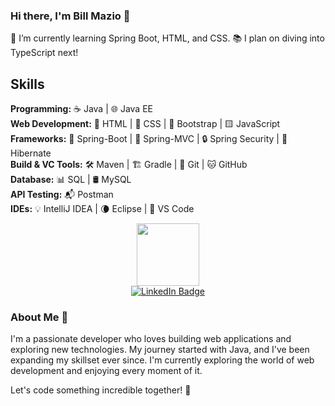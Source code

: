 ### Hi there, I'm Bill Mazio 👋

🌱 I’m currently learning Spring Boot, HTML, and CSS.
📚 I plan on diving into TypeScript next!

## Skills
**Programming:** ☕️ Java | 🌐 Java EE  
**Web Development:** 📄 HTML | 🎨 CSS | 🥾 Bootstrap | 🟨 JavaScript  
**Frameworks:** 🍃 Spring-Boot | 🌿 Spring-MVC | 🔒 Spring Security | 🐻 Hibernate  
**Build & VC Tools:** 🛠️ Maven | 🏗️ Gradle | 📁 Git | 🐱 GitHub  
**Database:** 📊 SQL | 🛢️ MySQL  
**API Testing:** 📬 Postman  
**IDEs:** 💡 IntelliJ IDEA | 🌘 Eclipse | 🔵 VS Code  



<div id="header" align="center">
  <img src="https://media.giphy.com/media/M9gbBd9nbDrOTu1Mqx/giphy.gif" width="100"/>
  <br>
  <a href="https://www.linkedin.com/in/vasileiosmaziotis?lipi=urn%3Ali%3Apage%3Ad_flagship3_profile_view_base_contact_details%3Bq7Rk7A%2F0TXCdDZI%2B9Q29yw%3D%3D">
    <img src="https://img.shields.io/badge/LinkedIn-blue?style=for-the-badge&logo=linkedin&logoColor=white" alt="LinkedIn Badge"/>
  </a>
</div>

### About Me 🌟
I'm a passionate developer who loves building web applications and exploring new technologies. My journey started with Java, and I've been expanding my skillset ever since. I'm currently exploring the world of web development and enjoying every moment of it.

Let's code something incredible together! 🚀




 
<!--
**billmazio/billmazio** is a ✨ _special_ ✨ repository because its `README.md` (this file) appears on your GitHub profile.

Here are some ideas to get you started:

- 🔭 I’m currently working on ...
- 🌱 I’m currently learning ...
- 👯 I’m looking to collaborate on ...
- 🤔 I’m looking for help with ...
- 💬 Ask me about ...
- 📫 How to reach me: ...
- 😄 Pronouns: ...
- ⚡ Fun fact: ...
-->
